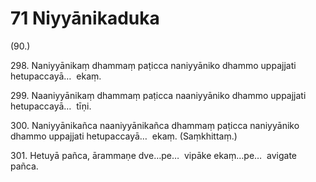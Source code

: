 

# 71 Niyyānikaduka


(90.)

298\. Naniyyānikaṃ dhammaṃ paṭicca naniyyāniko dhammo uppajjati hetupaccayā…  ekaṃ.

299\. Naaniyyānikaṃ dhammaṃ paṭicca naaniyyāniko dhammo uppajjati hetupaccayā…  tīṇi.

300\. Naniyyānikañca naaniyyānikañca dhammaṃ paṭicca naniyyāniko dhammo uppajjati hetupaccayā…  ekaṃ. (Saṃkhittaṃ.)

301\. Hetuyā pañca, ārammaṇe dve…pe…  vipāke ekaṃ…pe…  avigate pañca.



